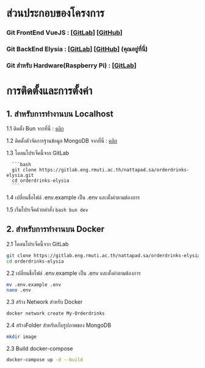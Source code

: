 # ส่วนประกอบของโครงการ

### Git FrontEnd VueJS : [[GitLab](https://gitlab.eng.rmuti.ac.th/nattapad.sa/orderdrinks-vuejs)] [[GitHub](https://github.com/carrot1358/orderdrinks-vuejs)]

### Git BackEnd Elysia : [[GitLab](https://gitlab.eng.rmuti.ac.th/nattapad.sa/orderdrinks-elysia)] [[GitHub](https://github.com/carrot1358/orderdrinks-elysia)] (คุณอยู่ที่นี่)

### Git สำหรับ Hardware(Raspberry Pi) : [[GitLab](https://gitlab.eng.rmuti.ac.th/nattapad.sa/orderdrinks-hw.git)]

# การติดตั้งและการตั้งค่า

## 1. สำหรับการทำงานบน Localhost

1.1 ติดตั้ง Bun จากที่นี่ : [คลิก](https://bun.sh/docs/installation)

1.2 ติดตั้งตัวจัดการฐานข้อมูล MongoDB จากที่นี่ : [คลิก](https://www.mongodb.com/docs/manual/tutorial/install-mongodb-on-os-x/)

1.3 โคลนโปรเจ็คนี้จาก GitLab

      ```bash
      git clone https://gitlab.eng.rmuti.ac.th/nattapad.sa/orderdrinks-elysia.git
      cd orderdrinks-elysia
      ```

1.4 เปลี่ยนชื่อไฟล์ .env.example เป็น .env และตั้งค่าตามต้องการ

1.5 เริ่มโปรเจ็คด้วยคำสั่ง
`bash
      bun dev
      `

## 2. สำหรับการทำงานบน Docker

2.1 โคลนโปรเจ็คนี้จาก GitLab

```bash
git clone https://gitlab.eng.rmuti.ac.th/nattapad.sa/orderdrinks-elysia.git
cd orderdrinks-elysia
```

2.2 เปลี่ยนชื่อไฟล์ .env.example เป็น .env และตั้งค่าตามต้องการ

```bash
mv .env.example .env
nano .env
```

2.3 สร้าง Network สำหรับ Docker

```bash
docker network create My-Orderdrinks
```

2.4 สร้างFolder สำหรับเก็บรูปภาพของ MongoDB

```bash
mkdir image
```

2.3 Build docker-compose

```bash
docker-compose up -d --build
```
